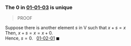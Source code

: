 ### The 0 in [01-01-03](01-01-03.md) is unique

> PROOF

Suppose there is another element $s$ in V such that $x + s = x$ \
Then, $x + s = x = x + 0$. \
Hence, $s = 0$. &nbsp; [01-02-01](01-02-01.md) $\blacksquare$